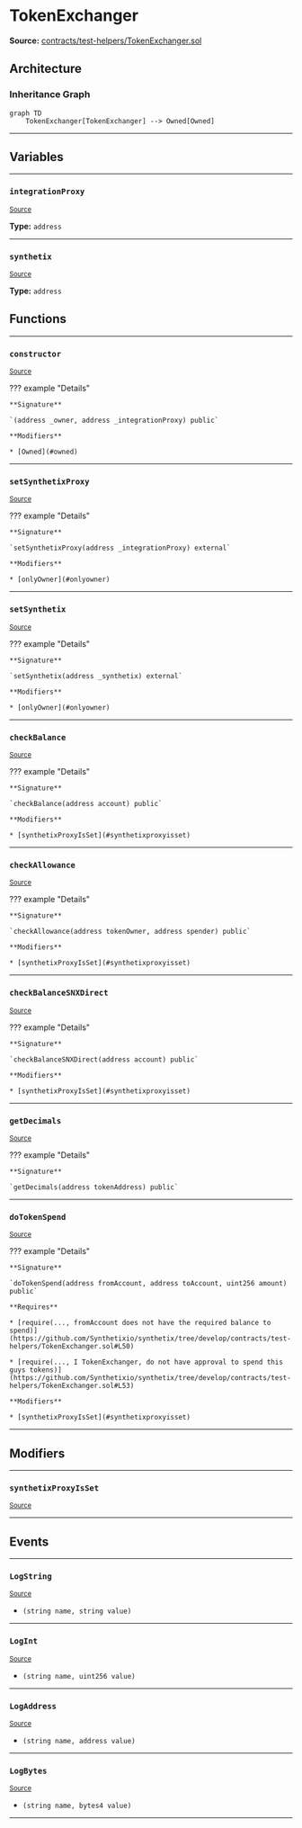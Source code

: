 # TokenExchanger

**Source:** [contracts/test-helpers/TokenExchanger.sol](https://github.com/Synthetixio/synthetix/tree/develop/contracts/test-helpers/TokenExchanger.sol)

## Architecture

### Inheritance Graph

```mermaid
graph TD
    TokenExchanger[TokenExchanger] --> Owned[Owned]
```

---

## Variables

---

### `integrationProxy`
<sub>[Source](https://github.com/Synthetixio/synthetix/tree/develop/contracts/test-helpers/TokenExchanger.sol#L13)</sub>

**Type:** `address`

---

### `synthetix`
<sub>[Source](https://github.com/Synthetixio/synthetix/tree/develop/contracts/test-helpers/TokenExchanger.sol#L14)</sub>

**Type:** `address`

## Functions

---

### `constructor`
<sub>[Source](https://github.com/Synthetixio/synthetix/tree/develop/contracts/test-helpers/TokenExchanger.sol#L16)</sub>

??? example "Details"

    **Signature**

    `(address _owner, address _integrationProxy) public`

    **Modifiers**

    * [Owned](#owned)

---

### `setSynthetixProxy`
<sub>[Source](https://github.com/Synthetixio/synthetix/tree/develop/contracts/test-helpers/TokenExchanger.sol#L20)</sub>

??? example "Details"

    **Signature**

    `setSynthetixProxy(address _integrationProxy) external`

    **Modifiers**

    * [onlyOwner](#onlyowner)

---

### `setSynthetix`
<sub>[Source](https://github.com/Synthetixio/synthetix/tree/develop/contracts/test-helpers/TokenExchanger.sol#L24)</sub>

??? example "Details"

    **Signature**

    `setSynthetix(address _synthetix) external`

    **Modifiers**

    * [onlyOwner](#onlyowner)

---

### `checkBalance`
<sub>[Source](https://github.com/Synthetixio/synthetix/tree/develop/contracts/test-helpers/TokenExchanger.sol#L28)</sub>

??? example "Details"

    **Signature**

    `checkBalance(address account) public`

    **Modifiers**

    * [synthetixProxyIsSet](#synthetixproxyisset)

---

### `checkAllowance`
<sub>[Source](https://github.com/Synthetixio/synthetix/tree/develop/contracts/test-helpers/TokenExchanger.sol#L32)</sub>

??? example "Details"

    **Signature**

    `checkAllowance(address tokenOwner, address spender) public`

    **Modifiers**

    * [synthetixProxyIsSet](#synthetixproxyisset)

---

### `checkBalanceSNXDirect`
<sub>[Source](https://github.com/Synthetixio/synthetix/tree/develop/contracts/test-helpers/TokenExchanger.sol#L36)</sub>

??? example "Details"

    **Signature**

    `checkBalanceSNXDirect(address account) public`

    **Modifiers**

    * [synthetixProxyIsSet](#synthetixproxyisset)

---

### `getDecimals`
<sub>[Source](https://github.com/Synthetixio/synthetix/tree/develop/contracts/test-helpers/TokenExchanger.sol#L40)</sub>

??? example "Details"

    **Signature**

    `getDecimals(address tokenAddress) public`

---

### `doTokenSpend`
<sub>[Source](https://github.com/Synthetixio/synthetix/tree/develop/contracts/test-helpers/TokenExchanger.sol#L44)</sub>

??? example "Details"

    **Signature**

    `doTokenSpend(address fromAccount, address toAccount, uint256 amount) public`

    **Requires**

    * [require(..., fromAccount does not have the required balance to spend)](https://github.com/Synthetixio/synthetix/tree/develop/contracts/test-helpers/TokenExchanger.sol#L50)

    * [require(..., I TokenExchanger, do not have approval to spend this guys tokens)](https://github.com/Synthetixio/synthetix/tree/develop/contracts/test-helpers/TokenExchanger.sol#L53)

    **Modifiers**

    * [synthetixProxyIsSet](#synthetixproxyisset)

---

## Modifiers

---

### `synthetixProxyIsSet`
<sub>[Source](https://github.com/Synthetixio/synthetix/tree/develop/contracts/test-helpers/TokenExchanger.sol#L62)</sub>

---

## Events

---

### `LogString`
<sub>[Source](https://github.com/Synthetixio/synthetix/tree/develop/contracts/test-helpers/TokenExchanger.sol#L67)</sub>

- `(string name, string value)`

---

### `LogInt`
<sub>[Source](https://github.com/Synthetixio/synthetix/tree/develop/contracts/test-helpers/TokenExchanger.sol#L68)</sub>

- `(string name, uint256 value)`

---

### `LogAddress`
<sub>[Source](https://github.com/Synthetixio/synthetix/tree/develop/contracts/test-helpers/TokenExchanger.sol#L69)</sub>

- `(string name, address value)`

---

### `LogBytes`
<sub>[Source](https://github.com/Synthetixio/synthetix/tree/develop/contracts/test-helpers/TokenExchanger.sol#L70)</sub>

- `(string name, bytes4 value)`

---

